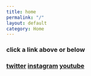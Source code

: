 ```yaml
---
title: home
permalink: "/"
layout: default
category: Home
---
```


### click a **link** above or below

### [twitter](https://twitter.com/erikonijn) [instagram](https://instagram.com/erikonijn) [youtube](https://www.youtube.com/channel/UC6NGVtDYPDnPO3sxpAfRhBw)